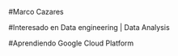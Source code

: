 
  #Marco Cazares 
  
  
  
  #Interesado en Data engineering | Data Analysis
  
  
  #Aprendiendo Google Cloud Platform
   

  
